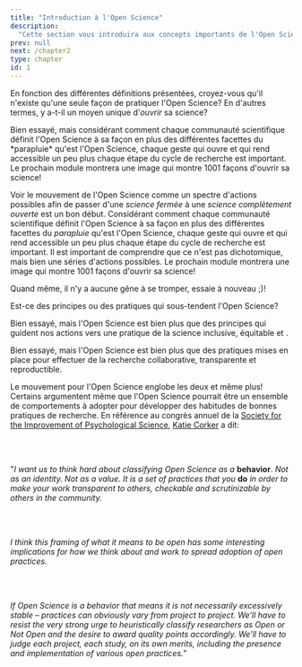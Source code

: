 ```yaml
---
title: "Introduction à l'Open Science"
description:
  "Cette section vous introduira aux concepts importants de l'Open Science et les bases sur lesquelles elle s'appuie afin d'être en mesure de comprendre le rationnel devant cette façon de faire de la recherche."
prev: null
next: /chapter2
type: chapter
id: 1
---
```


<exercise id="1" title="Introduction" type="slides">

<slides source="chapter1_01_introduction">
</slides>

</exercise>

<exercise id="2" title="Testez vos connaissances">

En fonction des différentes définitions présentées, croyez-vous qu'il n'existe qu'une seule façon de pratiquer l'Open Science? En d'autres termes, y a-t-il un moyen unique d'*ouvrir* sa science?

<choice>

<opt text="Oh que oui, il n'y en a qu'une! ">
Bien essayé, mais considérant comment chaque communauté scientifique définit l'Open Science à sa façon en plus des différentes facettes du *parapluie* qu'est l'Open Science, chaque geste qui ouvre et qui rend accessible un peu plus chaque étape du cycle de recherche est important. Le prochain module montrera une image qui montre 1001 façons d'ouvrir sa science!

</opt>

<opt text="L'Open Science est un mouvement, donc non." correct="true">

Voir le mouvement de l'Open Science comme un spectre d'actions possibles afin de passer d'une *science fermée* à une *science complètement ouverte* est un bon début. Considérant comment chaque communauté scientifique définit l'Open Science à sa façon en plus des différentes facettes du *parapluie* qu'est l'Open Science, chaque geste qui ouvre et qui rend accessible un peu plus chaque étape du cycle de recherche est important. Il est important de comprendre que ce n'est pas dichotomique, mais bien une séries d'actions possibles. Le prochain module montrera une image qui montre 1001 façons d'ouvrir sa science!

</opt>

<opt text="Je ne sais pas, je ne veux pas me mouiller">

Quand même, il n'y a aucune gêne à se tromper, essaie à nouveau ;)!

</opt>

</choice>

</exercise>

<exercise id="3" title="Principes d'Open Science" type="slides">

<slides source="chapter1_02_principes">
</slides>

</exercise>

<exercise id="4" title="Testez vos connaissances sur les principes">

Est-ce des principes ou des pratiques qui sous-tendent l'Open Science?

<choice>
<opt text="Des principes">

Bien essayé, mais l'Open Science est bien plus que des principes qui guident nos actions vers une pratique de la science inclusive, équitable et .

</opt>

<opt text="Des pratiques">

Bien essayé, mais l'Open Science est bien plus que des pratiques mises en place pour effectuer de la recherche collaborative, transparente et reproductible.

</opt>

<opt text="Les deux" correct="true">

Le mouvement pour l'Open Science englobe les deux et même plus! Certains argumentent même que l'Open Science pourrait être un ensemble de comportements à adopter pour développer des habitudes de bonnes pratiques de recherche. En référence au congrès annuel de la [Society for the Improvement of Psychological Science](https://improvingpsych.org/), [Katie Corker](https://cos.io/blog/open-science-is-a-behavior/) a dit:

</br>
</br>

"*I want us to think hard about classifying Open Science as a* <strong>behavior</strong>. *Not as an identity. Not as a value. It is a set of practices that you* <strong>do</strong> *in order to make your work transparent to others, checkable and scrutinizable by others in the community.*

</br>
</br>

*I think this framing of what it means to be open has some interesting implications for how we think about and work to spread adoption of open practices.*

</br>
</br>

*If Open Science is a behavior that means it is not necessarily excessively stable – practices can obviously vary from project to project. We’ll have to resist the very strong urge to heuristically classify researchers as Open or Not Open and the desire to award quality points accordingly. We’ll have to judge each project, each study, on its own merits, including the presence and implementation of various open practices."*

</opt>
</choice>

</exercise>
